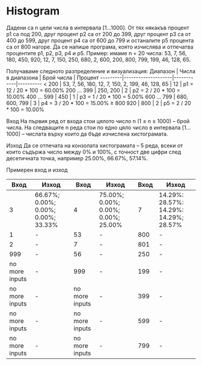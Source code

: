 # Histogram

Дадени са n цели числа в интервала [1…1000]. От тях някакъв процент p1 са под 200, друг процент p2 са от 200 до 399, друг процент p3 са от 400 до 599, друг процент p4 са от 600 до 799 и останалите p5 процента са от 800 нагоре. Да се напише програма, която изчислява и отпечатва процентите p1, p2, p3, p4 и p5.
Пример: имаме n = 20 числа: 53, 7, 56, 180, 450, 920, 12, 7, 150, 250, 680, 2, 600, 200, 800, 799, 199, 46, 128, 65. 

Получаваме следното разпределение и визуализация:
Диапазон |	Числа в диапазона |	Брой числа |	Процент
---------|--------------------|------------|----------
< 200 |	53, 7, 56, 180, 12, 7, 150, 2, 199, 46, 128, 65 |	12	| p1 = 12 / 20 * 100 = 60.00%
200 … 399 |	250, 200 |	2 |	p2 = 2 / 20 * 100 = 10.00%
400 … 599 |	450 |	1 |	p3 = 1 / 20 * 100 = 5.00%
600 … 799 |	680, 600, 799 |	3 |	p4 = 3 / 20 * 100 = 15.00%
≥ 800	920 | 800 |	2 |	p5 = 2 / 20 * 100 = 10.00%


Вход
На първия ред от входа стои цялото число n (1 ≤ n ≤ 1000) – брой числа. На следващите n реда стои по едно цяло число в интервала [1…1000] – числата върху които да бъде изчислена хистограмата.

Изход
Да се отпечата на конзолата хистограмата – 5 реда, всеки от които съдържа число между 0% и 100%, с точност две цифри след десетичната точка, например 25.00%, 66.67%, 57.14%.

Примерен вход и изход

Вход | Изход | Вход | Изход | Вход | Изход |
-----|-------|------|-------|------|-------|
3 | 66.67%; 0.00%; 0.00%; 0.00%; 33.33% | 4 | 75.00%; 0.00%; 0.00%; 0.00%; 25.00% | 7 | 14.29%: 28.57%: 14.29%: 14.29%; 28.57%|
1 |                -                    | 53 |               -                    | 800 |                -                    |
2 |                -                    | 7 |                -                    | 801 |                -                    |
999 |              -                    | 56 |               -                    | 250 |                -                    |
no more inputs |              -                    | 999 |              -                    | 199 |                -                    |
no more inputs |              -                    |no more inputs |              -                    | 399 |                -                    |
no more inputs |              -                    |no more inputs |                 -                    | 599 |                -                    |
no more inputs |              -                    |no more inputs |                -                    | 799 |                -                    |




